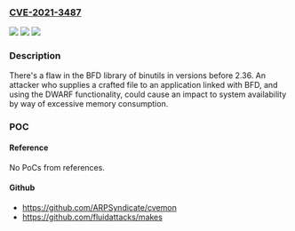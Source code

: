 ### [CVE-2021-3487](https://cve.mitre.org/cgi-bin/cvename.cgi?name=CVE-2021-3487)
![](https://img.shields.io/static/v1?label=Product&message=binutils&color=blue)
![](https://img.shields.io/static/v1?label=Version&message=n%2Fa&color=blue)
![](https://img.shields.io/static/v1?label=Vulnerability&message=CWE-20-%3ECWE-400&color=brighgreen)

### Description

There's a flaw in the BFD library of binutils in versions before 2.36. An attacker who supplies a crafted file to an application linked with BFD, and using the DWARF functionality, could cause an impact to system availability by way of excessive memory consumption.

### POC

#### Reference
No PoCs from references.

#### Github
- https://github.com/ARPSyndicate/cvemon
- https://github.com/fluidattacks/makes

